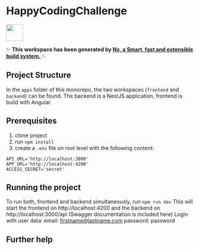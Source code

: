 # HappyCodingChallenge

<a alt="Nx logo" href="https://nx.dev" target="_blank" rel="noreferrer"><img src="https://raw.githubusercontent.com/nrwl/nx/master/images/nx-logo.png" width="45"></a>

✨ **This workspace has been generated by [Nx, a Smart, fast and extensible build system.](https://nx.dev)** ✨

## Project Structure

In the `apps` folder of this monorepo, the two workspaces (`frontend` and `backend`) can be found.
The backend is a NestJS application, frontend is build with Angular.

## Prerequisites

1. clone project
2. run `npm install`
3. create a `.env` file on root level with the following content:

```
API_URL='http://localhost:3000'
APP_URL='http://localhost:4200'
ACCESS_SECRET='secret'
```

## Running the project

To run both, frontend and backend simultaneously, run `npm run dev`
This will start the frontend on http://localhost:4200 and the backend on http://localhost:3000/api (Swagger documentation is included here)
Login with user data:
email: firstname@lastname.com
password: password

## Further help
